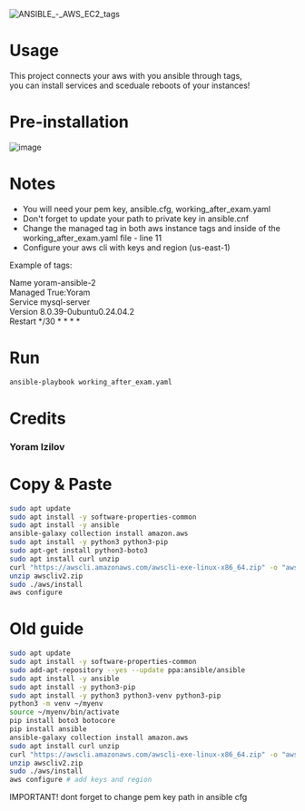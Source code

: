 ![ANSIBLE_-_AWS_EC2_tags](https://github.com/user-attachments/assets/15fd26de-184b-4423-87f9-daf7444799b5)

# Usage
This project connects your aws with you ansible through tags,<br>
you can install services and sceduale reboots of your instances!

# Pre-installation
![image](https://github.com/user-attachments/assets/a69e4ada-2189-479d-80bb-4316d158f3a4)

# Notes
- You will need your pem key, ansible.cfg, working_after_exam.yaml
- Don't forget to update your path to private key in ansible.cnf
- Change the managed tag in both aws instance tags and inside of the working_after_exam.yaml file - line 11
- Configure your aws cli with keys and region (us-east-1)

Example of tags:<br>

Name yoram-ansible-2<br>
Managed True:Yoram<br>
Service mysql-server<br>
Version 8.0.39-0ubuntu0.24.04.2<br>
Restart */30 * * * *<br>

# Run
```bash
ansible-playbook working_after_exam.yaml
```

# Credits
### Yoram Izilov

# Copy & Paste 
```bash
sudo apt update
sudo apt install -y software-properties-common
sudo apt install -y ansible
ansible-galaxy collection install amazon.aws
sudo apt install -y python3 python3-pip
sudo apt-get install python3-boto3
sudo apt install curl unzip
curl "https://awscli.amazonaws.com/awscli-exe-linux-x86_64.zip" -o "awscliv2.zip"
unzip awscliv2.zip
sudo ./aws/install
aws configure
```

# Old guide
```sh
sudo apt update
sudo apt install -y software-properties-common
sudo add-apt-repository --yes --update ppa:ansible/ansible
sudo apt install -y ansible
sudo apt install -y python3-pip
sudo apt install -y python3 python3-venv python3-pip
python3 -m venv ~/myenv
source ~/myenv/bin/activate
pip install boto3 botocore
pip install ansible
ansible-galaxy collection install amazon.aws
sudo apt install curl unzip
curl "https://awscli.amazonaws.com/awscli-exe-linux-x86_64.zip" -o "awscliv2.zip"
unzip awscliv2.zip
sudo ./aws/install
aws configure # add keys and region
```
IMPORTANT! dont forget to change pem key path in ansible cfg
